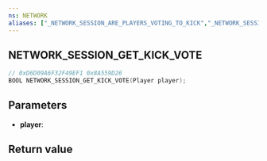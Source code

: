 ```yaml
---
ns: NETWORK
aliases: ["_NETWORK_SESSION_ARE_PLAYERS_VOTING_TO_KICK","_NETWORK_SESSION_IS_PLAYER_VOTED_TO_KICK"]
---
```

## NETWORK_SESSION_GET_KICK_VOTE

```c
// 0xD6D09A6F32F49EF1 0x8A559D26
BOOL NETWORK_SESSION_GET_KICK_VOTE(Player player);
```

## Parameters
* **player**: 

## Return value
